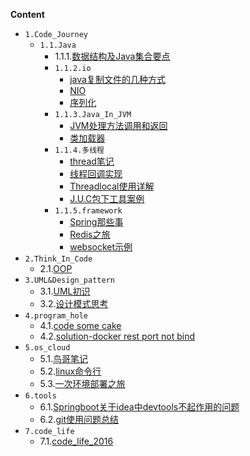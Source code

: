   **Content**

* `1.Code_Journey`
  * `1.1.Java`
    * 1.1.1.[数据结构及Java集合要点](./book/Code_Journey/Java/数据结构及Java集合要点.md)
    * `1.1.2.io`
      -  [java复制文件的几种方式](./book/Code_Journey/Java/io/java复制文件的几种方式.md)
      -  [NIO](./book/Code_Journey/Java/io/NIO.md)
      -  [序列化](./book/Code_Journey/Java/io/序列化.md)
    * `1.1.3.Java_In_JVM`
      - [JVM处理方法调用和返回](./book/Code_Journey/Java/Java_In_JVM/JVM处理方法调用和返回.md)
      - [类加载器](./book/Code_Journey/Java/Java_In_JVM/类加载器.md)
    * `1.1.4.多线程`
      - [thread笔记](./book/Code_Journey/Java/多线程/thread笔记.md)
      - [线程回调实现](./book/Code_Journey/Java/多线程/线程回调实现.md)
      - [Threadlocal使用详解](./book/Code_Journey/Java/多线程/Threadlocal使用详解.md)
      - [J.U.C包下工具案例](./book/Code_Journey/Java/多线程/J.U.C包下工具案例.md)
    * `1.1.5.framework`
      - [Spring那些事](./book/Code_Journey/Java/framework/Spring那些事.md)
      - [Redis之旅](./book/Code_Journey/Java/framework/Redis之旅.md)
      - [websocket示例](./book/Code_Journey/Java/framework/websocket示例.md)
* `2.Think_In_Code`
  * 2.1.[OOP](./book/Think_In_Code/OOP.md)
* `3.UML&Design_pattern`
  - 3.1.[UML初识](./book/UML&Design_pattern/UML初识.md)
  - 3.2.[设计模式思考](./book/UML&Design_pattern/设计模式思考.md)
* `4.program_hole`
  * 4.1.[code some cake](./book/program_hole/code_some_cake.md)
  * 4.2.[solution-docker rest port not bind](./book/program_hole/solution_docker_rest_port_not_bind.md)
* `5.os_cloud`
  * 5.1.[鸟哥笔记](./book/os_cloud/鸟哥笔记.md)
  * 5.2.[linux命令行](./book/os_cloud/linux命令行.md)
  * 5.3.[一次环境部署之旅](./book/os_cloud/一次环境部署之旅.md)
* `6.tools`
  - 6.1.[Springboot关于idea中devtools不起作用的问题](./book/tools/Springboot关于idea中devtools不起作用的问题.md)
  - 6.2.[git使用问题总结](./book/tools/git使用问题总结.md)
* `7.code_life`
  * 7.1.[code_life_2016](./book/code_life/code_life_2016.md)

